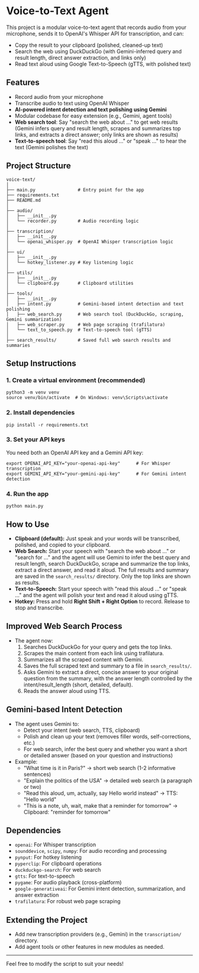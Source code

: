 # Voice-to-Text Agent

This project is a modular voice-to-text agent that records audio from your microphone, sends it to OpenAI's Whisper API for transcription, and can:
- Copy the result to your clipboard (polished, cleaned-up text)
- Search the web using DuckDuckGo (with Gemini-inferred query and result length, direct answer extraction, and links only)
- Read text aloud using Google Text-to-Speech (gTTS, with polished text)

## Features
- Record audio from your microphone
- Transcribe audio to text using OpenAI Whisper
- **AI-powered intent detection and text polishing using Gemini**
- Modular codebase for easy extension (e.g., Gemini, agent tools)
- **Web search tool**: Say "search the web about ..." to get web results (Gemini infers query and result length, scrapes and summarizes top links, and extracts a direct answer; only links are shown as results)
- **Text-to-speech tool**: Say "read this aloud ..." or "speak ..." to hear the text (Gemini polishes the text)

## Project Structure

```
voice-text/
│
├── main.py                # Entry point for the app
├── requirements.txt
├── README.md
│
├── audio/
│   ├── __init__.py
│   └── recorder.py        # Audio recording logic
│
├── transcription/
│   ├── __init__.py
│   └── openai_whisper.py  # OpenAI Whisper transcription logic
│
├── ui/
│   ├── __init__.py
│   └── hotkey_listener.py # Key listening logic
│
├── utils/
│   ├── __init__.py
│   └── clipboard.py       # Clipboard utilities
│
├── tools/
│   ├── __init__.py
│   ├── intent.py          # Gemini-based intent detection and text polishing
│   ├── web_search.py      # Web search tool (DuckDuckGo, scraping, Gemini summarization)
│   ├── web_scraper.py     # Web page scraping (trafilatura)
│   └── text_to_speech.py  # Text-to-speech tool (gTTS)
│
├── search_results/        # Saved full web search results and summaries
```

## Setup Instructions

### 1. Create a virtual environment (recommended)
```
python3 -m venv venv
source venv/bin/activate  # On Windows: venv\Scripts\activate
```

### 2. Install dependencies
```
pip install -r requirements.txt
```

### 3. Set your API keys
You need both an OpenAI API key and a Gemini API key:
```
export OPENAI_API_KEY="your-openai-api-key"      # For Whisper transcription
export GEMINI_API_KEY="your-gemini-api-key"      # For Gemini intent detection
```

### 4. Run the app
```
python main.py
```

## How to Use
- **Clipboard (default):** Just speak and your words will be transcribed, polished, and copied to your clipboard.
- **Web Search:** Start your speech with "search the web about ..." or "search for ..." and the agent will use Gemini to infer the best query and result length, search DuckDuckGo, scrape and summarize the top links, extract a direct answer, and read it aloud. The full results and summary are saved in the `search_results/` directory. Only the top links are shown as results.
- **Text-to-Speech:** Start your speech with "read this aloud ..." or "speak ..." and the agent will polish your text and read it aloud using gTTS.
- **Hotkey:** Press and hold **Right Shift + Right Option** to record. Release to stop and transcribe.

## Improved Web Search Process
- The agent now:
  1. Searches DuckDuckGo for your query and gets the top links.
  2. Scrapes the main content from each link using trafilatura.
  3. Summarizes all the scraped content with Gemini.
  4. Saves the full scraped text and summary to a file in `search_results/`.
  5. Asks Gemini to extract a direct, concise answer to your original question from the summary, with the answer length controlled by the intent/result_length (short, detailed, default).
  6. Reads the answer aloud using TTS.

## Gemini-based Intent Detection
- The agent uses Gemini to:
  - Detect your intent (web search, TTS, clipboard)
  - Polish and clean up your text (removes filler words, self-corrections, etc.)
  - For web search, infer the best query and whether you want a short or detailed answer (based on your question and instructions)
- Example:
  - "What time is it in Paris?" → short web search (1-2 informative sentences)
  - "Explain the politics of the USA" → detailed web search (a paragraph or two)
  - "Read this aloud, um, actually, say Hello world instead" → TTS: "Hello world"
  - "This is a note, uh, wait, make that a reminder for tomorrow" → Clipboard: "reminder for tomorrow"

## Dependencies
- `openai`: For Whisper transcription
- `sounddevice`, `scipy`, `numpy`: For audio recording and processing
- `pynput`: For hotkey listening
- `pyperclip`: For clipboard operations
- `duckduckgo-search`: For web search
- `gtts`: For text-to-speech
- `pygame`: For audio playback (cross-platform)
- `google-generativeai`: For Gemini intent detection, summarization, and answer extraction
- `trafilatura`: For robust web page scraping

## Extending the Project
- Add new transcription providers (e.g., Gemini) in the `transcription/` directory.
- Add agent tools or other features in new modules as needed.

---

Feel free to modify the script to suit your needs! 